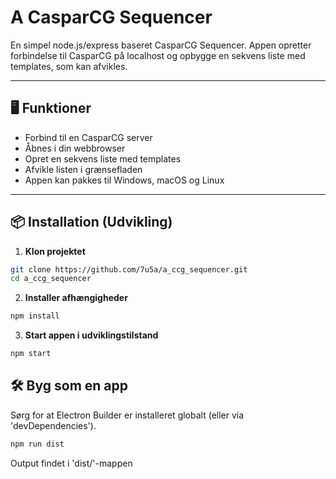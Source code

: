 # A CasparCG Sequencer

En simpel node.js/express baseret CasparCG Sequencer.
Appen opretter forbindelse til CasparCG på localhost og opbygge en sekvens liste med templates, som kan afvikles.

---

## 🖥 Funktioner

- Forbind til en CasparCG server
- Åbnes i din webbrowser
- Opret en sekvens liste med templates
- Afvikle listen i grænsefladen
- Appen kan pakkes til Windows, macOS og Linux

---

## 📦 Installation (Udvikling)

1. **Klon projektet**

```bash
git clone https://github.com/7u5a/a_ccg_sequencer.git
cd a_ccg_sequencer
```

2. **Installer afhængigheder**
```bash
npm install
```

3. **Start appen i udviklingstilstand**
```bash
npm start
```

## 🛠 Byg som en app

Sørg for at Electron Builder er installeret globalt (eller via 'devDependencies').
```bash
npm run dist
```
Output findet i 'dist/'-mappen
